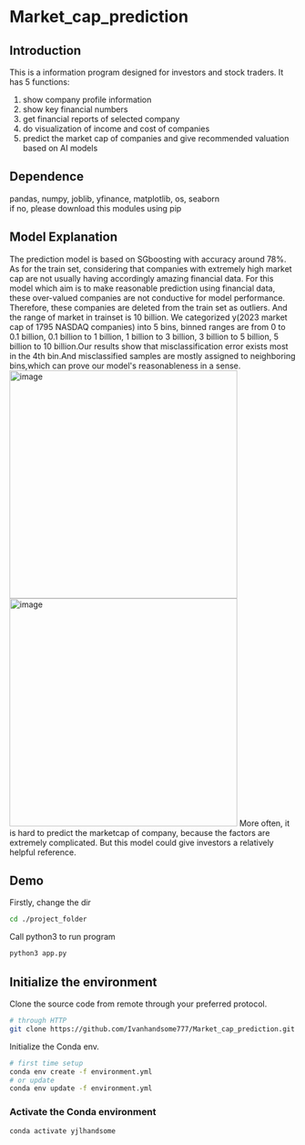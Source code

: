 # Market_cap_prediction

## Introduction  

This is a information program designed for investors and stock traders. It has 5 functions:  
1. show company profile information  
2. show key financial numbers  
3. get financial reports of selected company
4. do visualization of income and cost of companies  
5. predict the market cap of companies and give recommended valuation based on AI models  

## Dependence
pandas, numpy, joblib, yfinance, matplotlib, os, seaborn  
if no, please download this modules using pip


## Model Explanation
The prediction model is based on SGboosting with accuracy around 78%.
As for the train set, considering that companies with extremely high market cap are not usually having accordingly amazing financial data. For this model which aim is to make reasonable prediction using financial data, these over-valued companies are not conductive for model performance. Therefore, these companies are deleted from the train set as outliers. And the range of market in trainset is 10 billion. 
We categorized y(2023 market cap of 1795 NASDAQ companies) into 5 bins, binned ranges are from 0 to 0.1 billion, 0.1 billion to 1 billion, 1 billion to 3 billion, 3 billion to 5 billion, 5 billion to 10 billion.Our results show that misclassification error exists most in the 4th bin.And misclassified samples are mostly assigned to neighboring bins,which can prove our model's reasonableness in a sense.
<img width="400" alt="image" src="https://github.com/user-attachments/assets/d6fd048f-67bf-4b3a-84a2-e4c53e5b8b04">
<img width="400" alt="image" src="https://github.com/user-attachments/assets/3a8683e0-0530-4a01-8c3f-2002be6d4dc5">
More often, it is hard to predict the marketcap of company, because the factors are extremely complicated. But this model could give investors a relatively helpful reference.


## Demo
Firstly, change the dir
```bash
cd ./project_folder  
```

Call python3 to run program
```bash
python3 app.py
```
## Initialize the environment

Clone the source code from remote through your preferred protocol.

```bash
# through HTTP
git clone https://github.com/Ivanhandsome777/Market_cap_prediction.git
```



Initialize the Conda env.

```bash
# first time setup
conda env create -f environment.yml
# or update
conda env update -f environment.yml
```

### Activate the Conda environment

```bash
conda activate yjlhandsome
```
